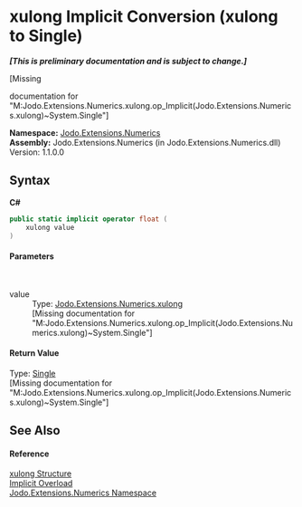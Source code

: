 # xulong&nbsp;Implicit Conversion (xulong to Single)
 _**\[This is preliminary documentation and is subject to change.\]**_

\[Missing <summary> documentation for "M:Jodo.Extensions.Numerics.xulong.op_Implicit(Jodo.Extensions.Numerics.xulong)~System.Single"\]

**Namespace:**&nbsp;<a href="N_Jodo_Extensions_Numerics">Jodo.Extensions.Numerics</a><br />**Assembly:**&nbsp;Jodo.Extensions.Numerics (in Jodo.Extensions.Numerics.dll) Version: 1.1.0.0

## Syntax

**C#**<br />
``` C#
public static implicit operator float (
	xulong value
)
```


#### Parameters
&nbsp;<dl><dt>value</dt><dd>Type: <a href="T_Jodo_Extensions_Numerics_xulong">Jodo.Extensions.Numerics.xulong</a><br />\[Missing <param name="value"/> documentation for "M:Jodo.Extensions.Numerics.xulong.op_Implicit(Jodo.Extensions.Numerics.xulong)~System.Single"\]</dd></dl>

#### Return Value
Type: <a href="https://docs.microsoft.com/dotnet/api/system.single" target="_blank" rel="noopener noreferrer">Single</a><br />\[Missing <returns> documentation for "M:Jodo.Extensions.Numerics.xulong.op_Implicit(Jodo.Extensions.Numerics.xulong)~System.Single"\]

## See Also


#### Reference
<a href="T_Jodo_Extensions_Numerics_xulong">xulong Structure</a><br /><a href="Overload_Jodo_Extensions_Numerics_xulong_op_Implicit">Implicit Overload</a><br /><a href="N_Jodo_Extensions_Numerics">Jodo.Extensions.Numerics Namespace</a><br />